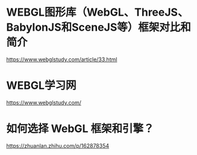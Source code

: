 # WEBGL图形库（WebGL、ThreeJS、BabylonJS和SceneJS等）框架对比和简介
https://www.webglstudy.com/article/33.html

# WEBGL学习网
https://www.webglstudy.com/

# 如何选择 WebGL 框架和引擎？
https://zhuanlan.zhihu.com/p/162878354


